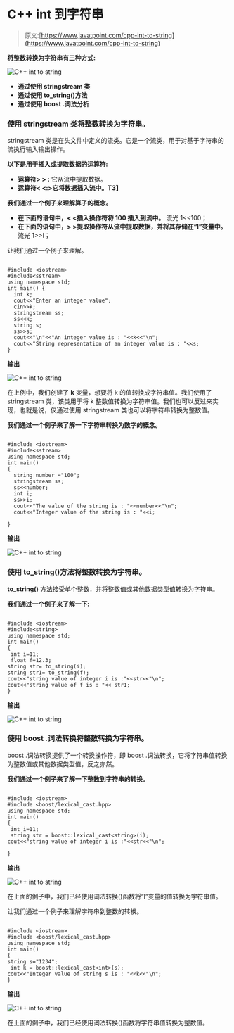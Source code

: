 # C++ int 到字符串

> 原文:[https://www.javatpoint.com/cpp-int-to-string](https://www.javatpoint.com/cpp-int-to-string)

**将整数转换为字符串有三种方式:**

![C++ int to string](../Images/fd3d21c52eeeba1135bb851bb9ff088c.png)

*   **通过使用 stringstream 类**
*   **通过使用 to_string()方法**
*   **通过使用 boost .词法分析**

### 使用 stringstream 类将整数转换为字符串。

stringstream 类是在<sstream>头文件中定义的流类。它是一个流类，用于对基于字符串的流执行输入输出操作。</sstream>

**以下是用于插入或提取数据的运算符:**

*   **运算符> > :** 它从流中提取数据。
*   **运算符< <:>它将数据插入流中。T3】**

**我们通过一个例子来理解算子的概念。**

*   **在下面的语句中，< <插入操作符将 100 插入到流中。**
    流光 1<<100；
*   **在下面的语句中，> >提取操作符从流中提取数据，并将其存储在“I”变量中。**
    流光 1>>I；

让我们通过一个例子来理解。

```

#include <iostream>
#include<sstream>
using namespace std;
int main() {
  int k;
  cout<<"Enter an integer value";
  cin>>k;
  stringstream ss;
  ss<<k;
  string s;
  ss>>s;
  cout<<"\n"<<"An integer value is : "<<k<<"\n";
  cout<<"String representation of an integer value is : "<<s; 
}

```

**输出**

![C++ int to string](../Images/b5ff8e9ee2109416e6d9b982b6664a84.png)

在上例中，我们创建了 **k** 变量，想要将 k 的值转换成字符串值。我们使用了 stringstream 类，该类用于将 k 整数值转换为字符串值。我们也可以反过来实现，也就是说，仅通过使用 stringstream 类也可以将字符串转换为整数值。

**我们通过一个例子来了解一下字符串转换为数字的概念。**

```

#include <iostream>
#include<sstream>
using namespace std;
int main()
{
  string number ="100";
  stringstream ss;
  ss<<number;
  int i;
  ss>>i;
  cout<<"The value of the string is : "<<number<<"\n";
  cout<<"Integer value of the string is : "<<i;

}

```

**输出**

![C++ int to string](../Images/66fc0a7ddb391a1739c14a0d121a8ee4.png)

### 使用 to_string()方法将整数转换为字符串。

**to_string()** 方法接受单个整数，并将整数值或其他数据类型值转换为字符串。

**我们通过一个例子来了解一下:**

```

#include <iostream>
#include<string>
using namespace std;
int main()
{
 int i=11;
 float f=12.3;
string str= to_string(i);
string str1= to_string(f);
cout<<"string value of integer i is :"<<str<<"\n";
cout<<"string value of f is : "<< str1;
}

```

**输出**

![C++ int to string](../Images/e951b8df13b7a6e516bfce97495dfa4d.png)

### 使用 boost .词法转换将整数转换为字符串。

boost .词法转换提供了一个转换操作符，即 boost .词法转换，它将字符串值转换为整数值或其他数据类型值，反之亦然。

**我们通过一个例子来了解一下整数到字符串的转换。**

```

#include <iostream>
#include <boost/lexical_cast.hpp>
using namespace std;
int main()
{
 int i=11;
 string str = boost::lexical_cast<string>(i);
cout<<"string value of integer i is :"<<str<<"\n";

}

```

**输出**

![C++ int to string](../Images/6d8495bce32e0542f8bc1b90241e8a7b.png)

在上面的例子中，我们已经使用词法转换()函数将“I”变量的值转换为字符串值。

让我们通过一个例子来理解字符串到整数的转换。

```

#include <iostream>
#include <boost/lexical_cast.hpp>
using namespace std;
int main()
{
string s="1234";
 int k = boost::lexical_cast<int>(s);
cout<<"Integer value of string s is : "<<k<<"\n";
}

```

**输出**

![C++ int to string](../Images/071e514e7b6f571192715d0cc6153839.png)

在上面的例子中，我们已经使用词法转换()函数将字符串值转换为整数值。